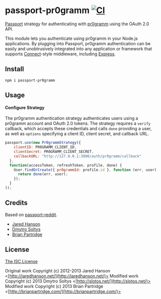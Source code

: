 # passport-pr0gramm [![CI](https://github.com/holzmaster/passport-pr0gramm/actions/workflows/CI.yaml/badge.svg)](https://github.com/holzmaster/passport-pr0gramm/actions/workflows/CI.yaml)
[Passport](https://github.com/jaredhanson/passport) strategy for authenticating
with [pr0gramm](http://pr0gramm.com) using the OAuth 2.0 API.

This module lets you authenticate using pr0gramm in your Node.js applications.
By plugging into Passport, pr0gramm authentication can be easily and
unobtrusively integrated into any application or framework that supports
[Connect](http://www.senchalabs.org/connect/)-style middleware, including
[Express](http://expressjs.com/).

## Install
```
npm i passport-pr0gramm
```

## Usage

#### Configure Strategy
The pr0gramm authentication strategy authenticates users using a pr0gramm
account and OAuth 2.0 tokens. The strategy requires a `verify` callback, which
accepts these credentials and calls `done` providing a user, as well as
`options` specifying a client ID, client secret, and callback URL.

```javascript
passport.use(new Pr0grammStrategy({
    clientID: PR0GRAMM_CLIENT_ID,
    clientSecret: PR0GRAMM_CLIENT_SECRET,
    callbackURL: "http://127.0.0.1:3000/auth/pr0gramm/callback"
  },
  function(accessToken, refreshToken, profile, done) {
    User.findOrCreate({ pr0grammId: profile.id }, function (err, user) {
      return done(err, user);
    });
  }
));
```

## Credits
Based on [passport-reddit](https://github.com/Slotos/passport-reddit).

- [Jared Hanson](http://github.com/jaredhanson)
- [Dmytro Soltys](http://github.com/slotos)
- [Brian Partridge](http://github.com/bpartridge83)

## License
[The ISC License](http://opensource.org/licenses/MIT)

Original work Copyright (c) 2012-2013 Jared Hanson <[http://jaredhanson.net/](http://jaredhanson.net/)>
Modified work Copyright (c) 2013 Dmytro Soltys <[http://slotos.net/](http://slotos.net/)>
Modified work Copyright (c) 2013 Brian Partridge <[http://brianpartridge.com/](http://brianpartridge.com/)>
